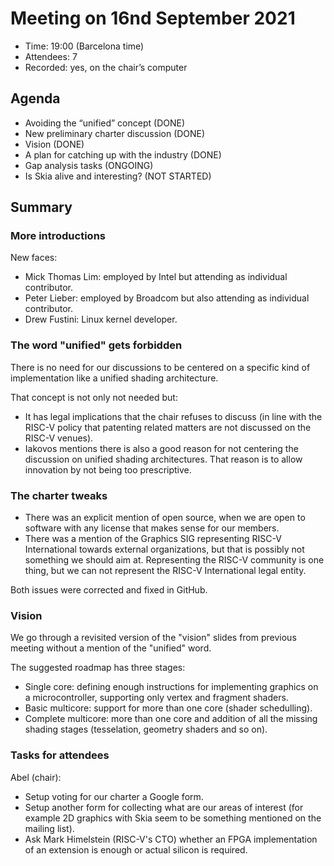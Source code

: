 # Meeting on 16nd September 2021

- Time: 19:00 (Barcelona time)
- Attendees: 7
- Recorded: yes, on the chair’s computer

## Agenda

- Avoiding the “unified” concept (DONE)
- New preliminary charter discussion (DONE)
- Vision (DONE)
- A plan for catching up with the industry (DONE)
- Gap analysis tasks (ONGOING)
- Is Skia alive and interesting? (NOT STARTED)


## Summary

### More introductions

New faces:
- Mick Thomas Lim: employed by Intel but attending as individual contributor.
- Peter Lieber: employed by Broadcom but also attending as individual contributor.
- Drew Fustini: Linux kernel developer.

### The word "unified" gets forbidden

There is no need for our discussions to be centered on a specific kind of implementation like a unified shading architecture.

That concept is not only not needed but:
- It has legal implications that the chair refuses to discuss (in line with the RISC-V policy that patenting related matters are not discussed on the RISC-V venues).
- Iakovos mentions there is also a good reason for not centering the discussion on unified shading architectures. That reason is to allow innovation by not being too prescriptive.


### The charter tweaks

- There was an explicit mention of open source, when we are open to software with any license that makes sense for our members.
- There was a mention of the Graphics SIG representing RISC-V International towards external organizations, but that is possibly not something we should aim at. Representing the RISC-V community is one thing, but we can not represent the RISC-V International legal entity.

Both issues were corrected and fixed in GitHub.

### Vision

We go through a revisited version of the "vision" slides from previous meeting without a mention of the "unified" word.

The suggested roadmap has three stages:

- Single core: defining enough instructions for implementing graphics on a microcontroller, supporting only vertex and fragment shaders.
- Basic multicore: support for more than one core (shader schedulling).
- Complete multicore: more than one core and addition of all the missing shading stages (tesselation, geometry shaders and so on).

### Tasks for attendees

Abel (chair):
- Setup voting for our charter a Google form.
- Setup another form for collecting what are our areas of interest (for example 2D graphics with Skia seem to be something mentioned on the mailing list).
- Ask Mark Himelstein (RISC-V's CTO) whether an FPGA implementation of an extension is enough or actual silicon is required.

